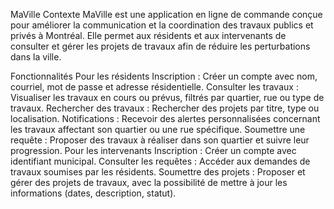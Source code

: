 MaVille
Contexte
MaVille est une application en ligne de commande conçue pour améliorer la communication et la coordination des travaux publics et privés à Montréal. Elle permet aux résidents et aux intervenants de consulter et gérer les projets de travaux afin de réduire les perturbations dans la ville.

Fonctionnalités
Pour les résidents
Inscription : Créer un compte avec nom, courriel, mot de passe et adresse résidentielle.
Consulter les travaux : Visualiser les travaux en cours ou prévus, filtrés par quartier, rue ou type de travaux.
Rechercher des travaux : Rechercher des projets par titre, type ou localisation.
Notifications : Recevoir des alertes personnalisées concernant les travaux affectant son quartier ou une rue spécifique.
Soumettre une requête : Proposer des travaux à réaliser dans son quartier et suivre leur progression.
Pour les intervenants
Inscription : Créer un compte avec identifiant municipal.
Consulter les requêtes : Accéder aux demandes de travaux soumises par les résidents.
Soumettre des projets : Proposer et gérer des projets de travaux, avec la possibilité de mettre à jour les informations (dates, description, statut).
